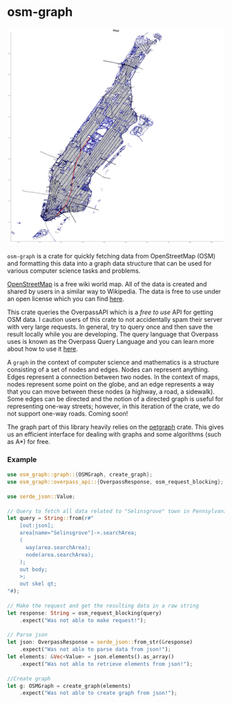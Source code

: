 # osm-graph

![Example of A* path on Manhattan](./assets/manhattan_example.png)

`osm-graph` is a crate for quickly fetching data from OpenStreetMap (OSM) and formatting this data
into a graph data structure that can be used for various computer science tasks and problems.

[OpenStreetMap](https://www.openstreetmap.org/) is a free wiki world map. All of the data is
created and shared by users in a similar way to Wikipedia. The data is free to use under an
open license which you can find [here](https://www.openstreetmap.org/copyright).

This crate queries the OverpassAPI which is a *free to use* API for getting OSM data. I caution
users of this crate to not accidentally spam their server with very large requests. In general,
try to query once and then save the result locally while you are developing. The query language
that Overpass uses is known as the Overpass Query Language and you can learn more about how to
use it [here](https://wiki.openstreetmap.org/wiki/Overpass_API/Overpass_QL).

A `graph` in the context of computer science and mathematics is a structure consisting of a set
of nodes and edges. Nodes can represent anything. Edges represent a connection between two nodes.
In the context of maps, nodes represent some point on the globe, and an edge represents a way
that you can move between these nodes (a highway, a road, a sidewalk). Some edges can be
directed and the notion of a directed graph is useful for representing one-way streets;
however, in this iteration of the crate, we do not support one-way roads. Coming soon!

The graph part of this library heavily relies on the [petgraph](https://docs.rs/petgraph/latest/petgraph/index.html)
crate. This gives us an efficient interface for dealing with graphs and some algorithms (such
as A*) for free.

### Example

```rust
use osm_graph::graph::{OSMGraph, create_graph};
use osm_graph::overpass_api::{OverpassResponse, osm_request_blocking};

use serde_json::Value;

// Query to fetch all data related to "Selinsgrove" town in Pennsylvania
let query = String::from(r#"
    [out:json];
    area[name="Selinsgrove"]->.searchArea;
    (
      way(area.searchArea);
      node(area.searchArea);
    );
    out body;
    >;
    out skel qt;
"#);

// Make the request and get the resulting data in a raw string
let response: String = osm_request_blocking(query)
    .expect("Was not able to make request!");

// Parse json
let json: OverpassResponse = serde_json::from_str(&response)
    .expect("Was not able to parse data from json!");
let elements: &Vec<Value> = json.elements().as_array()
    .expect("Was not able to retrieve elements from json!");

//Create graph
let g: OSMGraph = create_graph(elements)
    .expect("Was not able to create graph from json!");
```
